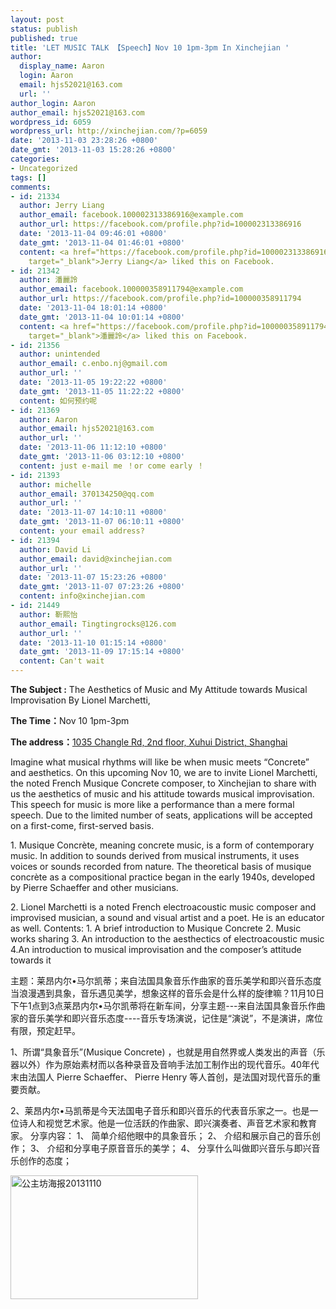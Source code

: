 ```yaml
---
layout: post
status: publish
published: true
title: 'LET MUSIC TALK 【Speech】Nov 10 1pm-3pm In Xinchejian '
author:
  display_name: Aaron
  login: Aaron
  email: hjs52021@163.com
  url: ''
author_login: Aaron
author_email: hjs52021@163.com
wordpress_id: 6059
wordpress_url: http://xinchejian.com/?p=6059
date: '2013-11-03 23:28:26 +0800'
date_gmt: '2013-11-03 15:28:26 +0800'
categories:
- Uncategorized
tags: []
comments:
- id: 21334
  author: Jerry Liang
  author_email: facebook.100002313386916@example.com
  author_url: https://facebook.com/profile.php?id=100002313386916
  date: '2013-11-04 09:46:01 +0800'
  date_gmt: '2013-11-04 01:46:01 +0800'
  content: <a href="https://facebook.com/profile.php?id=100002313386916"
    target="_blank">Jerry Liang</a> liked this on Facebook.
- id: 21342
  author: 潘麗詅
  author_email: facebook.100000358911794@example.com
  author_url: https://facebook.com/profile.php?id=100000358911794
  date: '2013-11-04 18:01:14 +0800'
  date_gmt: '2013-11-04 10:01:14 +0800'
  content: <a href="https://facebook.com/profile.php?id=100000358911794"
    target="_blank">潘麗詅</a> liked this on Facebook.
- id: 21356
  author: unintended
  author_email: c.enbo.nj@gmail.com
  author_url: ''
  date: '2013-11-05 19:22:22 +0800'
  date_gmt: '2013-11-05 11:22:22 +0800'
  content: 如何预约呢
- id: 21369
  author: Aaron
  author_email: hjs52021@163.com
  author_url: ''
  date: '2013-11-06 11:12:10 +0800'
  date_gmt: '2013-11-06 03:12:10 +0800'
  content: just e-mail me ！or come early ！
- id: 21393
  author: michelle
  author_email: 370134250@qq.com
  author_url: ''
  date: '2013-11-07 14:10:11 +0800'
  date_gmt: '2013-11-07 06:10:11 +0800'
  content: your email address?
- id: 21394
  author: David Li
  author_email: david@xinchejian.com
  author_url: ''
  date: '2013-11-07 15:23:26 +0800'
  date_gmt: '2013-11-07 07:23:26 +0800'
  content: info@xinchejian.com
- id: 21449
  author: 靳熙怡
  author_email: Tingtingrocks@126.com
  author_url: ''
  date: '2013-11-10 01:15:14 +0800'
  date_gmt: '2013-11-09 17:15:14 +0800'
  content: Can't wait
---
```

<p><strong>The Subject :</strong>&nbsp;The Aesthetics of Music and My Attitude towards Musical Improvisation By Lionel Marchetti,</p>
<p><strong>The Time：</strong>Nov 10 1pm-3pm</p>
<p><strong>The address：</strong><a href="http://j.map.baidu.com/skyYd" target="_blank">1035 Changle Rd, 2nd floor, Xuhui&nbsp;District, Shanghai</a></p>
<p>Imagine what musical rhythms will like be when music meets &ldquo;Concrete&rdquo; and aesthetics. On this upcoming Nov 10, we are to invite Lionel Marchetti, the noted French Musique Concrete composer, to Xinchejian to share with us the aesthetics of music and his attitude towards musical improvisation. This speech for music is more like a performance than a mere formal speech. Due to the limited number of seats, applications will be accepted on a first-come, first-served basis.</p>
<p>1. Musique Concr&egrave;te, meaning concrete music, is a form of contemporary music. In addition to sounds derived from musical instruments, it uses voices or sounds recorded from nature. The theoretical basis of musique concr&egrave;te as a compositional practice began in the early 1940s, developed by Pierre Schaeffer and other musicians.</p>
<p>2. Lionel Marchetti is a noted French electroacoustic music composer and improvised musician, a sound and visual artist and a poet. He is an educator as well. Contents: 1. A brief introduction to Musique Concrete 2. Music works sharing 3. An introduction to the aesthectics of electroacoustic music 4.An introduction to musical improvisation and the composer&rsquo;s attitude towards it</p>
<p>主题：莱昂内尔&bull;马尔凯蒂；来自法国具象音乐作曲家的音乐美学和即兴音乐态度 当浪漫遇到具象，音乐遇见美学，想象这样的音乐会是什么样的旋律嘛？11月10日下午1点到3点莱昂内尔&bull;马尔凯蒂将在新车间，分享主题---来自法国具象音乐作曲家的音乐美学和即兴音乐态度----音乐专场演说，记住是&ldquo;演说&rdquo;，不是演讲，席位有限，预定赶早。</p>
<p>1、所谓&ldquo;具象音乐&rdquo;(Musique Concrete) ，也就是用自然界或人类发出的声音（乐器以外）作为原始素材而以各种录音及音响手法加工制作出的现代音乐。40年代末由法国人 Pierre Schaeffer、 Pierre Henry 等人首创，是法国对现代音乐的重要贡献。</p>
<p>2、莱昂内尔&bull;马凯蒂是今天法国电子音乐和即兴音乐的代表音乐家之一。也是一位诗人和视觉艺术家。他是一位活跃的作曲家、即兴演奏者、声音艺术家和教育家。 分享内容： 1、 简单介绍他眼中的具象音乐； 2、 介绍和展示自己的音乐创作； 3、 介绍和分享电子原音音乐的美学； 4、 分享什么叫做即兴音乐与即兴音乐创作的态度；</p>
<p><a href="http://xinchejian.com/wp-content/uploads/2013/11/公主坊海报20131110.jpg"><img class="alignnone size-medium wp-image-6065" alt="公主坊海报20131110" src="http://xinchejian.com/wp-content/uploads/2013/11/公主坊海报20131110-300x198.jpg" width="300" height="198" /></a></p>
